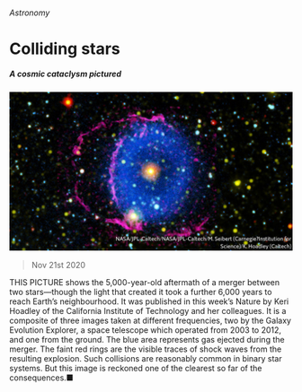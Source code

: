 ###### Astronomy

# Colliding stars 

##### A cosmic cataclysm pictured 

![image](images/20201121_STP001_1.jpg) 

> Nov 21st 2020 

THIS PICTURE shows the 5,000-year-old aftermath of a merger between two stars—though the light that created it took a further 6,000 years to reach Earth’s neighbourhood. It was published in this week’s Nature by Keri Hoadley of the California Institute of Technology and her colleagues. It is a composite of three images taken at different frequencies, two by the Galaxy Evolution Explorer, a space telescope which operated from 2003 to 2012, and one from the ground. The blue area represents gas ejected during the merger. The faint red rings are the visible traces of shock waves from the resulting explosion. Such collisions are reasonably common in binary star systems. But this image is reckoned one of the clearest so far of the consequences.■

